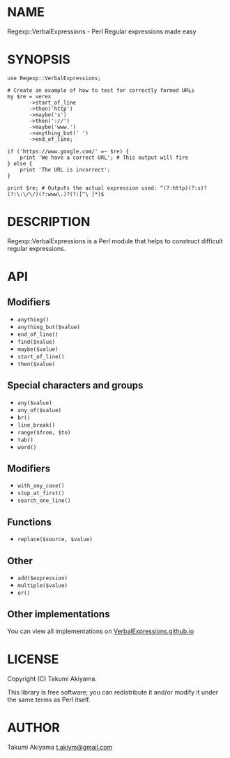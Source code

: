 # NAME

Regexp::VerbalExpressions - Perl Regular expressions made easy

# SYNOPSIS

    use Regexp::VerbalExpressions;

    # Create an example of how to test for correctly formed URLs
    my $re = verex
           ->start_of_line
           ->then('http')
           ->maybe('s')
           ->then('://')
           ->maybe('www.')
           ->anything_but(' ')
           ->end_of_line;

    if ('https://www.google.com/' =~ $re) {
        print 'We have a correct URL'; # This output will fire
    } else {
        print 'The URL is incorrect';
    }

    print $re; # Outputs the actual expression used: ^(?:http)(?:s)?(?:\:\/\/)(?:www\.)?(?:[^\ ]*)$

# DESCRIPTION

Regexp::VerbalExpressions is a Perl module that helps to construct difficult regular expressions.

# API

## Modifiers

- `anything()`
- `anything_but($value)`
- `end_of_line()`
- `find($value)`
- `maybe($value)`
- `start_of_line()`
- `then($value)`

## Special characters and groups

- `any($value)`
- `any_of($value)`
- `br()`
- `line_break()`
- `range($from, $to)`
- `tab()`
- `word()`

## Modifiers

- `with_any_case()`
- `stop_at_first()`
- `search_one_line()`

## Functions

- `replace($source, $value)`

## Other

- `add($expression)`
- `multiple($value)`
- `or()`

## Other implementations  
You can view all implementations on [VerbalExpressions.github.io](http://VerbalExpressions.github.io)

# LICENSE

Copyright (C) Takumi Akiyama.

This library is free software; you can redistribute it and/or modify
it under the same terms as Perl itself.

# AUTHOR

Takumi Akiyama <t.akiym@gmail.com>
